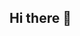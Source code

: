 ## Hi there 👋

<!--
**Hacker3331/Hacker3331** is a ✨ _special_ ✨ repository because its `README.md` (this file) appears on your GitHub profile.

Here are some ideas to get you started:

- 🔭 I’m currently working on Hacker Hub and Hacked Admin!
- 🌱 I’m currently learning Lua
- 🤔 I’m looking for help with an idea script should i make
- 😄 Pronouns: Happy :D
-->
